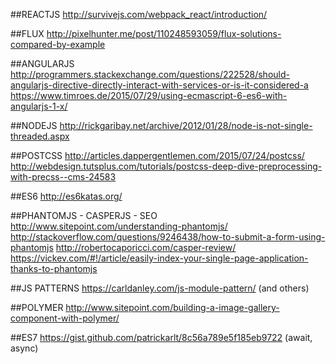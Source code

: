 ##REACTJS
http://survivejs.com/webpack_react/introduction/

##FLUX
http://pixelhunter.me/post/110248593059/flux-solutions-compared-by-example

##ANGULARJS
http://programmers.stackexchange.com/questions/222528/should-angularjs-directive-directly-interact-with-services-or-is-it-considered-a
https://www.timroes.de/2015/07/29/using-ecmascript-6-es6-with-angularjs-1-x/

##NODEJS
http://rickgaribay.net/archive/2012/01/28/node-is-not-single-threaded.aspx

##POSTCSS
http://articles.dappergentlemen.com/2015/07/24/postcss/
http://webdesign.tutsplus.com/tutorials/postcss-deep-dive-preprocessing-with-precss--cms-24583

##ES6
http://es6katas.org/

##PHANTOMJS - CASPERJS - SEO
http://www.sitepoint.com/understanding-phantomjs/
http://stackoverflow.com/questions/9246438/how-to-submit-a-form-using-phantomjs
http://robertocaporicci.com/casper-review/
https://vickev.com/#!/article/easily-index-your-single-page-application-thanks-to-phantomjs

##JS PATTERNS
https://carldanley.com/js-module-pattern/ (and others)

##POLYMER
http://www.sitepoint.com/building-a-image-gallery-component-with-polymer/


##ES7
https://gist.github.com/patrickarlt/8c56a789e5f185eb9722 (await, async)